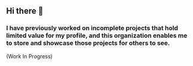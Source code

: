 ## Hi there 👋
### I have previously worked on incomplete projects that hold limited value for my profile, and this organization enables me to store and showcase those projects for others to see.

(Work In Progress)
